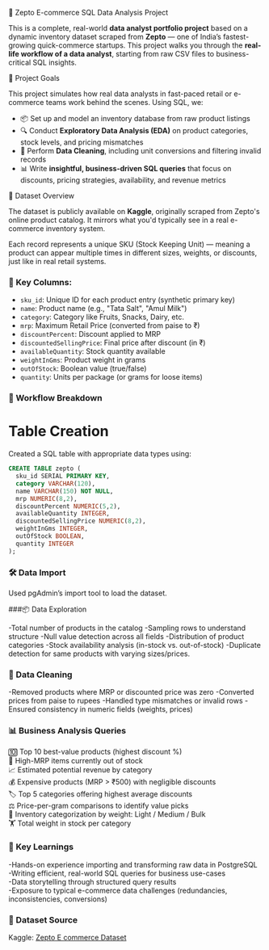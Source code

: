  🛒 Zepto E-commerce SQL Data Analysis Project
 
 This is a complete, real-world **data analyst portfolio project** based on a dynamic inventory dataset scraped from **Zepto** — one of India’s fastest-growing quick-commerce startups. This project walks you through the **real-life workflow of a data analyst**, starting from raw CSV files to business-critical SQL insights.


📌 Project Goals

This project simulates how real data analysts in fast-paced retail or e-commerce teams work behind the scenes. Using SQL, we:

- 📦 Set up and model an inventory database from raw product listings  
- 🔍 Conduct **Exploratory Data Analysis (EDA)** on product categories, stock levels, and pricing mismatches  
- 🧹 Perform **Data Cleaning**, including unit conversions and filtering invalid records  
- 📊 Write **insightful, business-driven SQL queries** that focus on discounts, pricing strategies, availability, and revenue metrics


 📁 Dataset Overview

The dataset is publicly available on **Kaggle**, originally scraped from Zepto's online product catalog. It mirrors what you'd typically see in a real e-commerce inventory system.

Each record represents a unique SKU (Stock Keeping Unit) — meaning a product can appear multiple times in different sizes, weights, or discounts, just like in real retail systems.

### 🔢 Key Columns:

- `sku_id`: Unique ID for each product entry (synthetic primary key)
- `name`: Product name (e.g., "Tata Salt", "Amul Milk")
- `category`: Category like Fruits, Snacks, Dairy, etc.
- `mrp`: Maximum Retail Price (converted from paise to ₹)
- `discountPercent`: Discount applied to MRP
- `discountedSellingPrice`: Final price after discount (in ₹)
- `availableQuantity`: Stock quantity available
- `weightInGms`: Product weight in grams
- `outOfStock`: Boolean value (true/false)
- `quantity`: Units per package (or grams for loose items)


### 🔧 Workflow Breakdown

# Table Creation
Created a SQL table with appropriate data types using:

```sql
CREATE TABLE zepto (
  sku_id SERIAL PRIMARY KEY,
  category VARCHAR(120),
  name VARCHAR(150) NOT NULL,
  mrp NUMERIC(8,2),
  discountPercent NUMERIC(5,2),
  availableQuantity INTEGER,
  discountedSellingPrice NUMERIC(8,2),
  weightInGms INTEGER,
  outOfStock BOOLEAN,
  quantity INTEGER
);

```

### 🛠️ Data Import

Used pgAdmin’s import tool to load the dataset.


###📦 Data Exploration

-Total number of products in the catalog
-Sampling rows to understand structure
-Null value detection across all fields
-Distribution of product categories
-Stock availability analysis (in-stock vs. out-of-stock)
-Duplicate detection for same products with varying sizes/prices.


### 🧹 Data Cleaning

-Removed products where MRP or discounted price was zero
-Converted prices from paise to rupees
-Handled type mismatches or invalid rows
-Ensured consistency in numeric fields (weights, prices)


### 📊 Business Analysis Queries

🔟 Top 10 best-value products (highest discount %) <br>
🚫 High-MRP items currently out of stock <br>
📈 Estimated potential revenue by category <br>
💰 Expensive products (MRP > ₹500) with negligible discounts <br>
🏷️ Top 5 categories offering highest average discounts <br>
⚖️ Price-per-gram comparisons to identify value picks <br>
🧱 Inventory categorization by weight: Light / Medium / Bulk <br>
🏋️ Total weight in stock per category 


### 🧠 Key Learnings

-Hands-on experience importing and transforming raw data in PostgreSQL<br>
-Writing efficient, real-world SQL queries for business use-cases<br>
-Data storytelling through structured query results<br>
-Exposure to typical e-commerce data challenges (redundancies, inconsistencies, conversions)<br>


### 🔗 Dataset Source

Kaggle: [Zepto E commerce Dataset](https://www.kaggle.com/datasets/palvinder2006/zepto-inventory-dataset/data?select=zepto_v2.csv)

